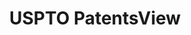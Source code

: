 ---
layout: default
bigquery: https://console.cloud.google.com/bigquery?p=patents-public-data&d=patentsview&page=dataset
citation: Attribution should be given to PatentsView for use, distribution, or derivative
  works.
code: https://github.com/CSSIP-AIR/PatentsView-Code-Snippets/
contributors: USPTO
cost: None
description: 'PatentsView includes US patent data including raw data (summaries, applications,
  pregrant applications), disambugations of inventors and assignees, and inventor
  gender estimates.  Also foreign priority data, # of figures and sheets, and government
  interest statements.'
documentation: https://patentsview.org/query/builder-faqs
last_edit: 04/06/2022, 22:43:44
location: https://patentsview.org/
maintained_by: USPTO
record_creation_timestamp: 12/2/2020 17:20:46
schema_fields:
- sequence
- length
- symbol_position
- disamb_assignee_id_20190312
- type
- action_date
- longitude
- id
- number
- organization
- disamb_inventor_id_20190820
- city
- subclass
- subclass_id
- relkind
- doctype
- disamb_inventor_id_20170808
- designation
- location_id
- rawinventor_id
- patent_id
- deceased
- name
- section
- disamb_inventor_id_20201229
- group
- assignee_id
- status
- disamb_assignee_id_20191008
- disamb_inventor_id_20200331
- variety
- filename
- disamb_assignee_id_20190820
- country
- rawlocation_id
- ipc_version_indicator
- withdrawn
- gi_statement
- num_figures
- disamb_assignee_id_20191231
- category_id
- publication_number
- lawyer_id
- latlong
- disamb_inventor_id_20191231
- category
- exemplary
- disamb_inventor_id_20171226
- section_id
- term_disclaimer
- text
- term_grant
- num_claims
- level_three
- lname
- disamb_inventor_id_20190312
- _371_date
- disamb_inventor_id_20170307
- rawassignee_id
- subgroup_id
- disamb_inventor_id_20200630
- inventor_id
- f371_date
- disamb_assignee_id_20181127
- f102_date
- state_fips
- role
- name_last
- male_flag
- main_group
- num_sheets
- _102_date
- reldocno
- date
- level_one
- county_fips
- latitude
- abstract
- disamb_assignee_id_20200929
- doc_type
- disamb_inventor_id_20191008
- num
- disamb_inventor_id_20181127
- disamb_inventor_id_20180528
- subgroup
- disamb_inventor_id_20171003
- kind
- applicant_type
- title
- mainclass_id
- group_id
- uuid
- rel_id
- level_two
- dependent
- male
- classification_value
- attribution_status
- country_transformed
- subsection_id
- disamb_assignee_id_20200630
- state
- rule_47
- lapse_of_patent
- citation_id
- application_id
- field_title
- classification_level
- disamb_inventor_id_20200929
- disclaimer_date
- series_code
- field_id
- sector_title
- organization_id
- classification_data_source
- ipc_class
- contract_award_number
- latin_name
- classification_status
- subcategory_id
- county
- term_extension
- name_first
- fname
- disamb_assignee_id_20200331
shortname: patentsview
tags:
- disambiguation
- United States
- gender
terms_of_use: Creative Commons Attribution 4.0 International License.
timeframe: 1963-1999
title: USPTO PatentsView
uuid: cf1780b1-e265-4e49-8d1d-83b9cfe0fd9a
---